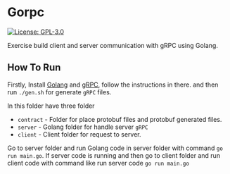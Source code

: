 # Gorpc

[![License: GPL-3.0](https://img.shields.io/badge/license-GPL--3.0-yellow.svg)](https://opensource.org/licenses/GPL-3.0)

Exercise build client and server communication with gRPC using Golang.

## How To Run

Firstly, Install [Golang](https://golang.org/) and [gRPC](https://grpc.io/), follow the instructions in there. 
and then run `./gen.sh` for generate `gRPC` files.

In this folder have three folder
- `contract` - Folder for place protobuf files and protobuf generated files.
- `server` - Golang folder for handle server `gRPC`
- `client` - Client folder for request to server.

Go to server folder and run Golang code in server folder with command `go run main.go`.
If server code is running and then go to client folder and run client code with command like run server code `go run main.go`